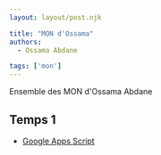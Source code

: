 ```yaml
---
layout: layout/post.njk

title: "MON d'Ossama"
authors:
  - Ossama Abdane

tags: ['mon']
---
```

<!-- début résumé -->
Ensemble des MON d'Ossama Abdane
<!-- fin résumé -->

## Temps 1

- [Google Apps Script](./MONs/mon1)


